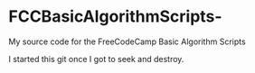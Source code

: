 # FCCBasicAlgorithmScripts-
My source code for the FreeCodeCamp Basic Algorithm Scripts

  I started this git once I got to seek and destroy.